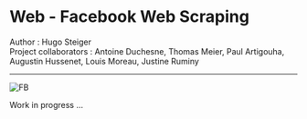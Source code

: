 # Web - Facebook Web Scraping

Author : Hugo Steiger  
Project collaborators : Antoine Duchesne, Thomas Meier, Paul Artigouha, Augustin Hussenet, Louis Moreau, Justine Ruminy

----------------------------------------------------------------------------------------------------------------------------------------------------------------

![FB](https://user-images.githubusercontent.com/106969232/182725133-43f89a86-2c5a-443d-a4f3-3a2357f89780.JPG)

Work in progress ...
